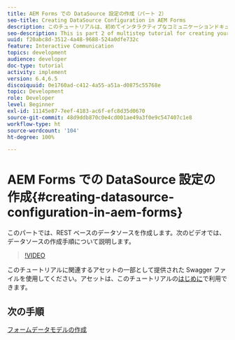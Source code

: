 ```yaml
---
title: AEM Forms での DataSource 設定の作成（パート 2）
seo-title: Creating DataSource Configuration in AEM Forms
description: このチュートリアルは、初めてインタラクティブなコミュニケーションドキュメントを作成するための多段階チュートリアルのパート 2 です。このパートでは、REST ベースのデータソースを作成します。次のビデオでは、データソースの作成手順について説明します。
seo-description: This is part 2 of multistep tutorial for creating your first interactive communications document. In this part, we will create a REST backed data source.  The following video walks thru the steps to create the data source.
uuid: f20abc8d-3512-4a48-9688-524a0dfe732c
feature: Interactive Communication
topics: development
audience: developer
doc-type: tutorial
activity: implement
version: 6.4,6.5
discoiquuid: 0e1760ad-c412-4a55-a51a-d0875c55768e
topic: Development
role: Developer
level: Beginner
exl-id: 11145e87-7eef-4183-ac6f-efc8d35d0670
source-git-commit: 48d9ddb870c0e4cd001ae49a3f0e9c547407c1e8
workflow-type: ht
source-wordcount: '104'
ht-degree: 100%

---
```


# AEM Forms での DataSource 設定の作成{#creating-datasource-configuration-in-aem-forms}

このパートでは、REST ベースのデータソースを作成します。次のビデオでは、データソースの作成手順について説明します。

>[!VIDEO](https://video.tv.adobe.com/v/22344?quality=12&learn=on)

このチュートリアルに関連するアセットの一部として提供された Swagger ファイルを使用してください。アセットは、このチュートリアルの[はじめに](introduction.md)で利用できます。

## 次の手順

[フォームデータモデルの作成](./partthree.md)
